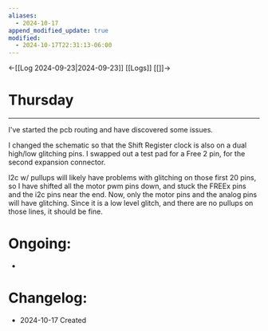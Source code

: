 ```yaml
---
aliases:
  - 2024-10-17
append_modified_update: true
modified:
  - 2024-10-17T22:31:13-06:00
---
```

←[[Log 2024-09-23|2024-09-23]] [[Logs]] [[]]→
# Thursday
___

I've started the pcb routing and have discovered some issues.

I changed the schematic so that the Shift Register clock is also on a dual high/low glitching pins. I swapped out a test pad for a Free 2 pin, for the second expansion connector.

I2c w/ pullups will likely have problems with glitching on those first 20 pins, so I have shifted all the motor pwm pins down, and stuck the FREEx pins and the i2c pins near the end. Now, only the motor pins and the analog pins will have glitching. Since it is a low level glitch, and there are no pullups on those lines, it should be fine.


# Ongoing:
- 
# Changelog:
- 2024-10-17 Created